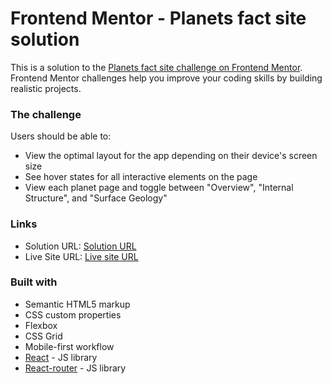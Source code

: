 # Frontend Mentor - Planets fact site solution

This is a solution to the [Planets fact site challenge on Frontend Mentor](https://www.frontendmentor.io/challenges/planets-fact-site-gazqN8w_f). Frontend Mentor challenges help you improve your coding skills by building realistic projects.

### The challenge

Users should be able to:

- View the optimal layout for the app depending on their device's screen size
- See hover states for all interactive elements on the page
- View each planet page and toggle between "Overview", "Internal Structure", and "Surface Geology"

### Links

- Solution URL: [Solution URL](https://github.com/VeseMir2k/planets-fact-site-app)
- Live Site URL: [Live site URL](https://vesemir2k.github.io/planets-fact-site-app/)

### Built with

- Semantic HTML5 markup
- CSS custom properties
- Flexbox
- CSS Grid
- Mobile-first workflow
- [React](https://reactjs.org/) - JS library
- [React-router](https://reactrouter.com/en/main) - JS library
